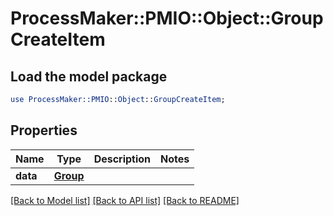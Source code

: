 # ProcessMaker::PMIO::Object::GroupCreateItem

## Load the model package
```perl
use ProcessMaker::PMIO::Object::GroupCreateItem;
```

## Properties
Name | Type | Description | Notes
------------ | ------------- | ------------- | -------------
**data** | [**Group**](Group.md) |  | 

[[Back to Model list]](../README.md#documentation-for-models) [[Back to API list]](../README.md#documentation-for-api-endpoints) [[Back to README]](../README.md)


